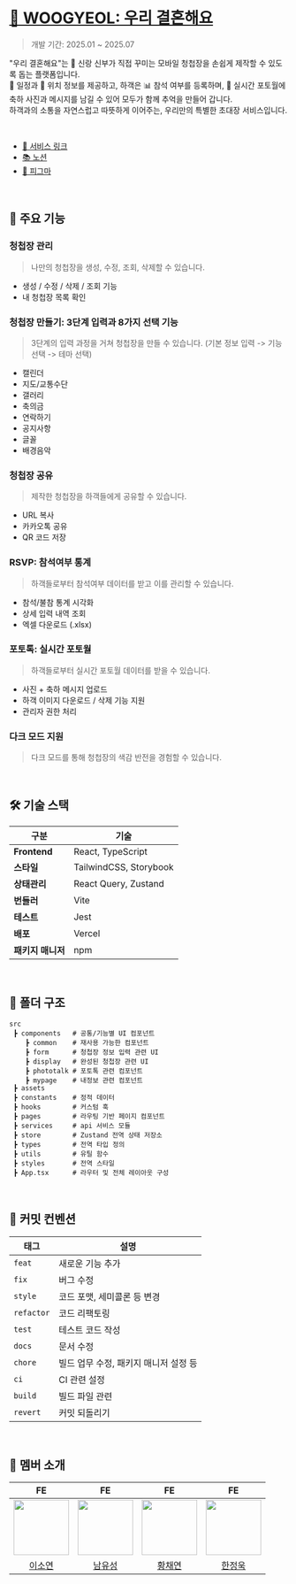 # [💌 WOOGYEOL: 우리 결혼해요](https://woogyeol.site/)

> 개발 기간: 2025.01 ~ 2025.07


"우리 결혼해요"는 💌 신랑 신부가 직접 꾸미는 모바일 청첩장을 손쉽게 제작할 수 있도록 돕는 플랫폼입니다. <br/>
📆 일정과 📍 위치 정보를 제공하고, 하객은 📊 참석 여부를 등록하며, 📸 실시간 포토월에 축하 사진과 메시지를 남길 수 있어 모두가 함께 추억을 만들어 갑니다.  <br/>
하객과의 소통을 자연스럽고 따뜻하게 이어주는, 우리만의 특별한 초대장 서비스입니다.

<br/>


- [🔗 서비스 링크](https://woogyeol.site/)
- [📚 노션](https://www.notion.so/19e9673ec79780a3b17bed3825f5fa8c?pvs=21)
- [🎨 피그마](https://www.figma.com/design/Amij7OxsmnsATHkYM5PO52/Woo-Gyeol?node-id=3-62788&t=WoMAwjY7bvNK1etC-1)

<br/>

## 🔑 주요 기능

###  **청첩장 관리**

> 나만의 청첩장을 생성, 수정, 조회, 삭제할 수 있습니다.

- 생성 / 수정 / 삭제 / 조회 기능
- 내 청첩장 목록 확인


###  **청첩장 만들기: 3단계 입력과 8가지 선택 기능**

> 3단계의 입력 과정을 거쳐 청첩장을 만들 수 있습니다. (기본 정보 입력 -> 기능 선택 -> 테마 선택) <br/>

- 캘린더
- 지도/교통수단
- 갤러리
- 축의금
- 연락하기
- 공지사항
- 글꼴
- 배경음악


###  **청첩장 공유**

> 제작한 청첩장을 하객들에게 공유할 수 있습니다. 

- URL 복사
- 카카오톡 공유
- QR 코드 저장


###  **RSVP: 참석여부 통계**

> 하객들로부터 참석여부 데이터를 받고 이를 관리할 수 있습니다. <br/>

- 참석/불참 통계 시각화
- 상세 입력 내역 조회
- 엑셀 다운로드 (.xlsx)

### **포토톡: 실시간 포토월**

> 하객들로부터 실시간 포토월 데이터를 받을 수 있습니다.

- 사진 + 축하 메시지 업로드
- 하객 이미지 다운로드 / 삭제 기능 지원
- 관리자 권한 처리

### **다크 모드 지원**

> 다크 모드를 통해 청첩장의 색감 반전을 경험할 수 있습니다.


<br/>


## 🛠️ 기술 스택

| 구분 | 기술 |
| ---- | ---- |
| **Frontend** | React, TypeScript |
| **스타일** | TailwindCSS, Storybook |
| **상태관리** | React Query, Zustand |
| **번들러** | Vite |
| **테스트** | Jest |
| **배포** | Vercel |
| **패키지 매니저** | npm |

<br/>


## 📁 폴더 구조

```
src
 ┣ components   # 공통/기능별 UI 컴포넌트
    ┣ common    # 재사용 가능한 컴포넌트
    ┣ form      # 청첩장 정보 입력 관련 UI
    ┣ display   # 완성된 청첩장 관련 UI
    ┣ phototalk # 포토톡 관련 컴포넌트
    ┣ mypage    # 내정보 관련 컴포넌트
 ┣ assets
 ┣ constants    # 정적 데이터
 ┣ hooks        # 커스텀 훅
 ┣ pages        # 라우팅 기반 페이지 컴포넌트
 ┣ services     # api 서비스 모듈
 ┣ store        # Zustand 전역 상태 저장소
 ┣ types        # 전역 타입 정의
 ┣ utils        # 유틸 함수
 ┣ styles       # 전역 스타일
 ┣ App.tsx      # 라우터 및 전체 레이아웃 구성

```

<br/>


## 🤙 커밋 컨벤션

| 태그 | 설명 |
|------|------|
| `feat` | 새로운 기능 추가 |
| `fix` | 버그 수정 |
| `style` | 코드 포맷, 세미콜론 등 변경 |
| `refactor` | 코드 리팩토링 |
| `test` | 테스트 코드 작성 |
| `docs` | 문서 수정 |
| `chore` | 빌드 업무 수정, 패키지 매니저 설정 등 |
| `ci` | CI 관련 설정 |
| `build` | 빌드 파일 관련 |
| `revert` | 커밋 되돌리기 |


<br/>

## 👥 멤버 소개

|                                  FE                                  |                                  FE                                   |                                 FE                                  |                                  FE                                  |
| :------------------------------------------------------------------: | :-------------------------------------------------------------------: | :-----------------------------------------------------------------: | :------------------------------------------------------------------: |
| <img src="https://github.com/eesoyeon.png" width="100" height="100"> | <img src="https://github.com/meteorqz6.png" width="100" height="100"> | <img src="https://github.com/chaeon1.png" width="100" height="100"> | <img src="https://github.com/nowrobin.png" width="100" height="100"> |
|                [이소연](https://github.com/eesoyeon)                 |                [남유성](https://github.com/meteorqz6)                 |                [황채연](https://github.com/chaeon1)                 |                [한정욱](https://github.com/nowrobin)                 |

<br/>
